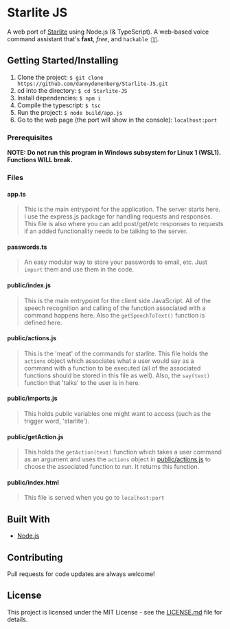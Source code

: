 # Starlite JS

A web port of [Starlite](https://github.com/dannydenenberg/Starlite) using Node.js (& TypeScript). A web-based voice command assistant that's **fast**, _free_, and `hackable 👨‍💻`.

## Getting Started/Installing

1. Clone the project: `$ git clone https://github.com/dannydenenberg/Starlite-JS.git`
2. cd into the directory: `$ cd Starlite-JS`
3. Install dependencies: `$ npm i`
4. Compile the typescript: `$ tsc`
5. Run the project: `$ node build/app.js`
6. Go to the web page (the port will show in the console): `localhost:port`

### Prerequisites

**NOTE: Do not run this program in Windows subsystem for Linux 1 (WSL1). Functions WILL break.**

### Files

#### app.ts

> This is the main entrypoint for the application. The server starts here. I use the express.js package for handling requests and responses. This file is also where you can add post/get/etc responses to requests if an added functionality needs to be talking to the server.

#### passwords.ts

> An easy modular way to store your passwords to email, etc. Just `import` them and use them in the code.

#### public/index.js

> This is the main entrypoint for the client side JavaScript. All of the speech recognition and calling of the function associated with a command happens here. Also the `getSpeechToText()` function is defined here.

#### public/actions.js

> This is the 'meat' of the commands for starlite. This file holds the `actions` object which associates what a user would say as a command with a function to be executed (all of the associated functions should be stored in this file as well). Also, the `say(text)` function that 'talks' to the user is in here.

#### public/imports.js

> This holds public variables one might want to access (such as the trigger word, 'starlite').

#### public/getAction.js

> This holds the `getAction(text)` function which takes a user command as an argument and uses the `actions` object in [public/actions.js](public/actions.js) to choose the associated function to run. It returns this function.

#### public/index.html

> This file is served when you go to `localhost:port`

## Built With

- [Node.js](https://nodejs.org/)

## Contributing

Pull requests for code updates are always welcome!

## License

This project is licensed under the MIT License - see the [LICENSE.md](LICENSE.md) file for details.
